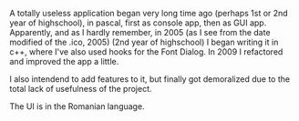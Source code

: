 A totally useless application began very long time ago (perhaps 1st or 2nd year of highschool), in pascal, first as console app, then as GUI app.
Apparently, and as I hardly remember, in 2005 (as I see from the date modified of the .ico, 2005) (2nd year of highschool) I began writing it in c++, where I've also used hooks for the Font Dialog.
In 2009 I refactored and improved the app a little.

I also intendend to add features to it, but finally got demoralized due to the total lack of usefulness of the project.

The UI is in the Romanian language.